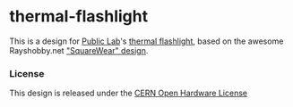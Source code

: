 thermal-flashlight
==================

This is a design for [Public Lab](http://publiclab.org)'s [thermal flashlight](http://publiclab.org/wiki/thermal-camera), based on the awesome Rayshobby.net ["SquareWear" design](https://github.com/rayshobby/squarewear).  

### License

This design is released under the [CERN Open Hardware License](http://www.ohwr.org/attachments/2388/cern_ohl_v_1_2.txt)
